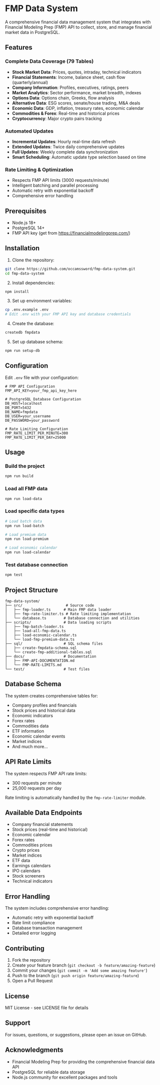 # FMP Data System

A comprehensive financial data management system that integrates with Financial Modeling Prep (FMP) API to collect, store, and manage financial market data in PostgreSQL.

## Features

### Complete Data Coverage (79 Tables)
- **Stock Market Data**: Prices, quotes, intraday, technical indicators
- **Financial Statements**: Income, balance sheet, cash flow (quarterly/annual)
- **Company Information**: Profiles, executives, ratings, peers
- **Market Analytics**: Sector performance, market breadth, indexes
- **Options Data**: Options chain, Greeks, flow analysis
- **Alternative Data**: ESG scores, senate/house trading, M&A deals
- **Economic Data**: GDP, inflation, treasury rates, economic calendar
- **Commodities & Forex**: Real-time and historical prices
- **Cryptocurrency**: Major crypto pairs tracking

### Automated Updates
- **Incremental Updates**: Hourly real-time data refresh
- **Extended Updates**: Twice daily comprehensive updates
- **Full Updates**: Weekly complete data synchronization
- **Smart Scheduling**: Automatic update type selection based on time

### Rate Limiting & Optimization
- Respects FMP API limits (3000 requests/minute)
- Intelligent batching and parallel processing
- Automatic retry with exponential backoff
- Comprehensive error handling

## Prerequisites

- Node.js 18+ 
- PostgreSQL 14+
- FMP API key (get from https://financialmodelingprep.com/)

## Installation

1. Clone the repository:
```bash
git clone https://github.com/occamssword/fmp-data-system.git
cd fmp-data-system
```

2. Install dependencies:
```bash
npm install
```

3. Set up environment variables:
```bash
cp .env.example .env
# Edit .env with your FMP API key and database credentials
```

4. Create the database:
```bash
createdb fmpdata
```

5. Set up database schema:
```bash
npm run setup-db
```

## Configuration

Edit `.env` file with your configuration:

```env
# FMP API Configuration
FMP_API_KEY=your_fmp_api_key_here

# PostgreSQL Database Configuration
DB_HOST=localhost
DB_PORT=5432
DB_NAME=fmpdata
DB_USER=your_username
DB_PASSWORD=your_password

# Rate Limiting Configuration
FMP_RATE_LIMIT_PER_MINUTE=300
FMP_RATE_LIMIT_PER_DAY=25000
```

## Usage

### Build the project
```bash
npm run build
```

### Load all FMP data
```bash
npm run load-data
```

### Load specific data types
```bash
# Load batch data
npm run load-batch

# Load premium data
npm run load-premium

# Load economic calendar
npm run load-calendar
```

### Test database connection
```bash
npm test
```

## Project Structure

```
fmp-data-system/
├── src/                    # Source code
│   ├── fmp-loader.ts      # Main FMP data loader
│   ├── fmp-rate-limiter.ts # Rate limiting implementation
│   └── database.ts        # Database connection and utilities
├── scripts/               # Data loading scripts
│   ├── fmp-batch-loader.ts
│   ├── load-all-fmp-data.ts
│   ├── load-economic-calendar.ts
│   └── load-fmp-premium-data.ts
├── sql/                   # SQL schema files
│   ├── create-fmpdata-schema.sql
│   └── create-fmp-additional-tables.sql
├── docs/                  # Documentation
│   ├── FMP-API-DOCUMENTATION.md
│   └── FMP-RATE-LIMITS.md
└── test/                  # Test files
```

## Database Schema

The system creates comprehensive tables for:
- Company profiles and financials
- Stock prices and historical data
- Economic indicators
- Forex rates
- Commodities data
- ETF information
- Economic calendar events
- Market indices
- And much more...

## API Rate Limits

The system respects FMP API rate limits:
- 300 requests per minute
- 25,000 requests per day

Rate limiting is automatically handled by the `fmp-rate-limiter` module.

## Available Data Endpoints

- Company financial statements
- Stock prices (real-time and historical)
- Economic calendar
- Forex rates
- Commodities prices
- Crypto prices
- Market indices
- ETF data
- Earnings calendars
- IPO calendars
- Stock screeners
- Technical indicators

## Error Handling

The system includes comprehensive error handling:
- Automatic retry with exponential backoff
- Rate limit compliance
- Database transaction management
- Detailed error logging

## Contributing

1. Fork the repository
2. Create your feature branch (`git checkout -b feature/amazing-feature`)
3. Commit your changes (`git commit -m 'Add some amazing feature'`)
4. Push to the branch (`git push origin feature/amazing-feature`)
5. Open a Pull Request

## License

MIT License - see LICENSE file for details

## Support

For issues, questions, or suggestions, please open an issue on GitHub.

## Acknowledgments

- Financial Modeling Prep for providing the comprehensive financial data API
- PostgreSQL for reliable data storage
- Node.js community for excellent packages and tools